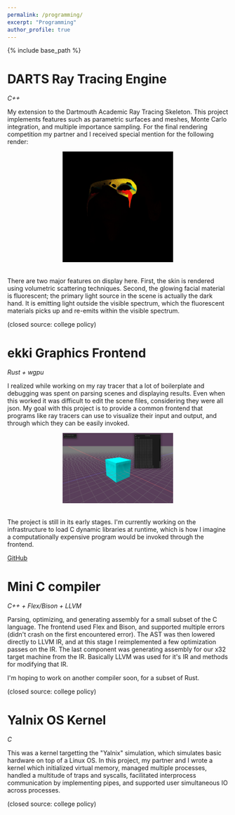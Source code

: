 ```yaml
---
permalink: /programming/
excerpt: "Programming"
author_profile: true
---
```


{% include base_path %}

# DARTS Ray Tracing Engine
_C++_

My extension to the Dartmouth Academic Ray Tracing Skeleton. This project implements features such as parametric surfaces and meshes, 
Monte Carlo integration, and multiple importance sampling. For the final rendering competition my partner and I received special 
mention for the following render:

<div align=center>
  <img src="../images/darts_fp.jpg" alt=""  width="50%" height="50%">
</div>
<br>

There are two major features on display here. First, the skin is rendered using volumetric scattering techniques. Second, the glowing 
facial material is fluorescent; the primary light source in the scene is actually the dark hand. It is emitting light outside the 
visible spectrum, which the fluorescent materials picks up and re-emits within the visible spectrum.

(closed source: college policy)

# ekki Graphics Frontend
_Rust + wgpu_

I realized while working on my ray tracer that a lot of boilerplate and debugging was spent on parsing scenes and displaying results. 
Even when this worked it was difficult to edit the scene files, considering they were all json. My goal with this project is to 
provide a common frontend that programs like ray tracers can use to visualize their input and output, and through which they can be
easily invoked.

<div align=center>
  <img src="../images/ekki.jpg" alt=""  width="50%" height="50%">
</div>
<br>

The project is still in its early stages. I'm currently working on the infrastructure to load C dynamic libraries at runtime, which is
how I imagine a computationally expensive program would be invoked through the frontend.

[GitHub](https://github.com/treemcgee42/ekki)

# Mini C compiler
_C++ + Flex/Bison + LLVM_

Parsing, optimizing, and generating assembly for a small subset of the C language. The frontend used Flex and Bison, and supported 
multiple errors (didn't crash on the first encountered error). The AST was then lowered directly to LLVM IR, and at this stage
I reimplemented a few optimization passes on the IR. The last component was generating assembly for our x32 target machine from 
the IR. Basically LLVM was used for it's IR and methods for modifying that IR.

I'm hoping to work on another compiler soon, for a subset of Rust. 

(closed source: college policy)

# Yalnix OS Kernel
_C_

This was a kernel targetting the "Yalnix" simulation, which simulates basic hardware on top of a Linux OS. In this project, my 
partner and I wrote a kernel which initialized virtual memory, managed multiple processes, handled a multitude of traps and 
syscalls, facilitated interprocess communication by implementing pipes, and supported user simultaneous IO across processes.

(closed source: college policy)
